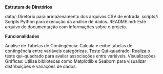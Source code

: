 **Estrutura de Diretórios**


data/: Diretório para armazenamento dos arquivos CSV de entrada.
scripts/: Scripts Python para execução da análise de dados.
README.md: Este arquivo de documentação com informações sobre o projeto.


**Funcionalidades**


Análise de Tabelas de Contingência: Calcula e exibe tabelas de contingência entre variáveis categóricas.
Teste Qui-quadrado: Realiza o teste qui-quadrado para avaliar associações entre variáveis.
Visualizações Gráficas: Utiliza bibliotecas como Matplotlib e Seaborn para visualizar distribuições e variações de dados.
